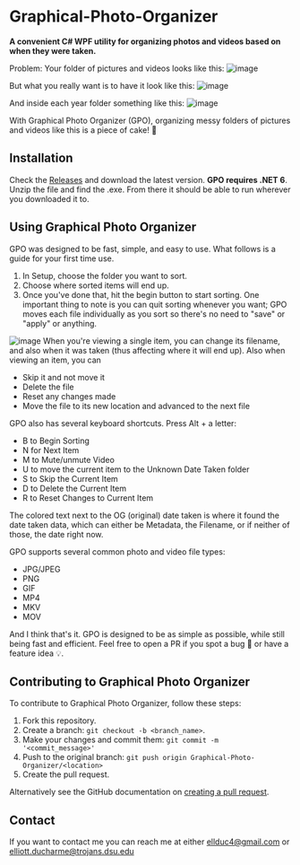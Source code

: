 # Graphical-Photo-Organizer
**A convenient C# WPF utility for organizing photos and videos based on when they were taken.**

Problem: Your folder of pictures and videos looks like this:
![image](https://user-images.githubusercontent.com/56001219/156902615-aad8f019-0719-4e37-ac2a-bd57f4133d89.png)

But what you really want is to have it look like this:
![image](https://user-images.githubusercontent.com/56001219/156902653-2a078b6f-750b-44d3-9f57-0ef58215458a.png)

And inside each year folder something like this:
![image](https://user-images.githubusercontent.com/56001219/156902676-0b3c4f65-1c29-48d7-821f-9f93124d69a1.png)

With Graphical Photo Organizer (GPO), organizing messy folders of pictures and videos like this is a piece of cake! 🍰

## Installation
Check the [Releases](https://github.com/ellman12/Graphical-Photo-Organizer/releases) and download the latest version. **GPO requires .NET 6**.<br>
Unzip the file and find the .exe. From there it should be able to run wherever you downloaded it to.

## Using Graphical Photo Organizer
GPO was designed to be fast, simple, and easy to use. What follows is a guide for your first time use.<br>
1. In Setup, choose the folder you want to sort.
2. Choose where sorted items will end up.
3. Once you've done that, hit the begin button to start sorting. One important thing to note is you can quit sorting whenever you want; GPO moves each file individually as you sort so there's no need to "save" or "apply" or anything.

![image](https://user-images.githubusercontent.com/56001219/158085893-a52dc38f-10fb-4141-9629-33058ffc225b.png)
When you're viewing a single item, you can change its filename, and also when it was taken (thus affecting where it will end up).
Also when viewing an item, you can
* Skip it and not move it
* Delete the file
* Reset any changes made
* Move the file to its new location and advanced to the next file

GPO also has several keyboard shortcuts. Press Alt + a letter:
* B to Begin Sorting
* N for Next Item
* M to Mute/unmute Video
* U to move the current item to the Unknown Date Taken folder
* S to Skip the Current Item
* D to Delete the Current Item
* R to Reset Changes to Current Item

The colored text next to the OG (original) date taken is where it found the date taken data, which can either be Metadata, the Filename, or if neither of those, the date right now.

GPO supports several common photo and video file types:
* JPG/JPEG
* PNG
* GIF
* MP4
* MKV
* MOV

And I think that's it. GPO is designed to be as simple as possible, while still being fast and efficient.
Feel free to open a PR if you spot a bug 🐛 or have a feature idea 💡.

## Contributing to Graphical Photo Organizer
To contribute to Graphical Photo Organizer, follow these steps:

1. Fork this repository.
2. Create a branch: `git checkout -b <branch_name>`.
3. Make your changes and commit them: `git commit -m '<commit_message>'`
4. Push to the original branch: `git push origin Graphical-Photo-Organizer/<location>`
5. Create the pull request.

Alternatively see the GitHub documentation on [creating a pull request](https://help.github.com/en/github/collaborating-with-issues-and-pull-requests/creating-a-pull-request).

## Contact
If you want to contact me you can reach me at either ellduc4@gmail.com or elliott.ducharme@trojans.dsu.edu

